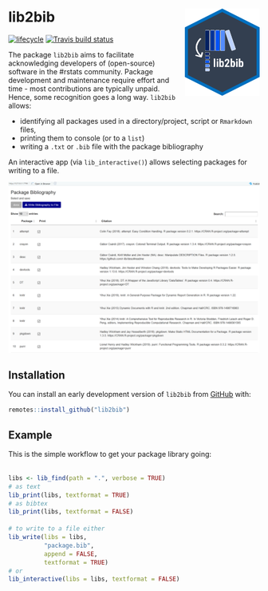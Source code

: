 # lib2bib <img src="img/lib2bib_logo.png" align="right" width = "150"/>

[![lifecycle](https://img.shields.io/badge/lifecycle-experimental-orange.svg)](https://www.tidyverse.org/lifecycle/#experimental)
[![Travis build status](https://travis-ci.org/the-Hull/lib2bib.svg?branch=master)](https://travis-ci.org/the-Hull/lib2bib)

The package `lib2bib` aims to facilitate acknowledging developers of (open-source) software in the #rstats community. 
Package development and maintenance require effort and time - most contributions are typically unpaid. 
Hence, some recognition goes a long way. 
`lib2bib` allows:
- identifying all packages used in a directory/project, script or `Rmarkdown` files, 
- printing them to console (or to a `list`)
- writing a `.txt` or `.bib` file with the package bibliography

An interactive app (via `lib_interactive()`) allows selecting packages for writing to a file.

![](./img/lib_interactive.png)


## Installation

You can install an early development  version of `lib2bib` from [GitHub](https://github.com/the-hull/lib2bib) with:

``` r
remotes::install_github("lib2bib")
```

## Example

This is the simple workflow to get your package library going:

``` r

libs <- lib_find(path = ".", verbose = TRUE)
# as text
lib_print(libs, textformat = TRUE)
# as bibtex
lib_print(libs, textformat = FALSE)

# to write to a file either
lib_write(libs = libs, 
          "package.bib",
          append = FALSE, 
          textformat = TRUE)
# or
lib_interactive(libs = libs, textformat = FALSE)



```

